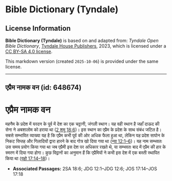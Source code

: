 # Bible Dictionary (Tyndale)

## License Information

**Bible Dictionary (Tyndale)** is based on and adapted from: _Tyndale Open Bible Dictionary_, [Tyndale House Publishers](https://tyndaleopenresources.com/), 2023, which is licensed under a [CC BY-SA 4.0 license](https://creativecommons.org/licenses/by-sa/4.0/legalcode.en).

This markdown version (created `2025-10-06`) is provided under the same license.



--------------------------------

## एप्रैम नामक वन (id: 648674)

एप्रैम नामक वन
==============

महनैम के प्रदेश में यरदन के पूर्व में देश का एक चट्टानी, जंगली स्थान। यह वही स्थान है जहाँ दाऊद की सेना ने अबशालोम को हराया था ([2 शमू 18:6](https://ref.ly/2Sam18:6))। इस स्थान का एप्रैम के प्रदेश के साथ संबंध जटिल है। सबसे सम्भावित व्याख्या यह है कि एप्रैम कभी पूर्व की ओर अधिक फैला हुआ था, लेकिन यह प्रदेश सापोन के निकट यिप्तह और गिलादियों द्वारा हारने के बाद गोत्र खो दिया गया था ([न्या 12:1–6](https://ref.ly/Judg12:1-Judg12:6))। यह नाम सम्भवतः उस समय प्रयोग किया गया था जब एप्रैमी इस देश पर अधिकार रखते थे, या सम्भवतः बाद में एप्रैम की हार के स्मरण में दिया गया होगा। कुछ विद्वानों का अनुमान हैं कि एप्रैमियों ने कभी इस देश में एक बस्ती स्थापित किया था ([यहो 17:14–18](https://ref.ly/Josh17:14-Josh17:18))।

* **Associated Passages:** 2SA 18:6; JDG 12:1–JDG 12:6; JOS 17:14–JOS 17:18

